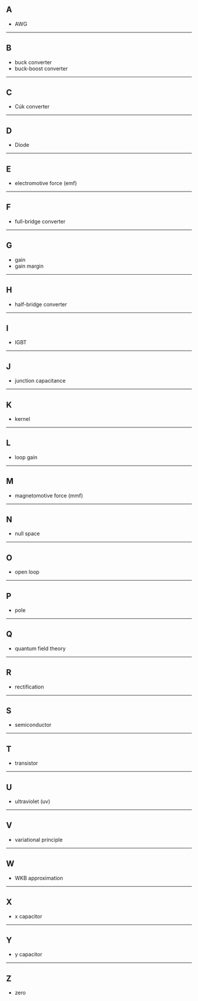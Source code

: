 ## A
- AWG

---
## B
- buck converter
- buck-boost converter

---
## C
- Cúk converter

---
## D
- Diode

---
## E
- electromotive force (emf)

---
## F
- full-bridge converter

---
## G
- gain
- gain margin

---
## H
- half-bridge converter

---
## I
- IGBT

---
## J
- junction capacitance

---
## K
- kernel

---
## L
- loop gain

---
## M
- magnetomotive force (mmf)

---
## N
- null space

---
## O
- open loop

---
## P
- pole

---
## Q
- quantum field theory

---
## R
- rectification

---
## S
- semiconductor

---
## T
- transistor

---
## U
- ultraviolet (uv)

---
## V
- variational principle

---
## W
- WKB approximation

---
## X
- x capacitor

---
## Y
- y capacitor

---
## Z
- zero
